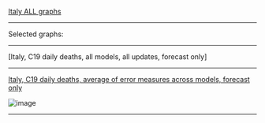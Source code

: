 [Italy ALL graphs](https://github.com/pourmalek/CovidLongitudinalResults/blob/main/results/countries/Italy/graph%2000%20Italy%20ALL%20graphs.pdf)

***

Selected graphs:

***

[Italy, C19 daily deaths, all models, all updates, forecast only]
***

[Italy, C19 daily deaths, average of error measures across models, forecast only](https://github.com/pourmalek/CovidLongitudinalResults/blob/main/results/countries/Italy/graph%2013b%20Italy%20ALL%20MODELS%20C19%20daily%20deaths%2C%20error%20measures%20across%20models.pdf)

![image](https://github.com/pourmalek/CovidLongitudinalResults/assets/30849720/9be4ca0d-9d60-4a80-a23d-a4c0bc80b53b)

***
